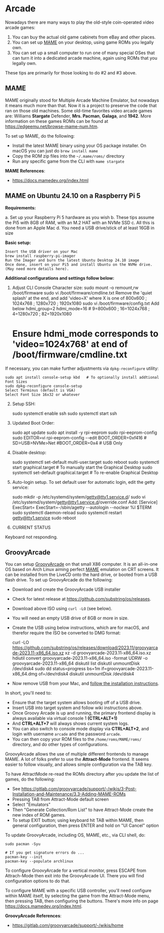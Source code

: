 # Arcade
Nowadays there are many ways to play the old-style coin-operated video arcade games:

1. You can buy the actual old game cabinets from eBay and other places.
2. You can set up [MAME](https://en.wikipedia.org/wiki/MAME) on your desktop, using game ROMs you legally own.
3. You can set up a small computer to run one of many special OSes that can turn it into a dedicated arcade machine, again using ROMs that you legally own.

These tips are primarily for those looking to do #2 and #3 above.


## MAME
MAME originally stood for Multiple Arcade Machine Emulator, but nowadays it means much more than that. Now it is a project to preserve the code that ran on those old machines. Some old-time favorites video arcade games are: Williams **Stargate** Defender, **Mrs. Pacman**, **Galaga**, and **1942**. More information on these games ROMs can be found at <https://edgeemu.net/browse-mame-num.htm>.

To set up MAME, do the following:
- Install the latest MAME binary using your OS package installer. On macOS you can just do `brew install mame`
- Copy the ROM zip files into the `~/.mame/roms/` directory
- Run any specific game from the CLI with `mame stargate`

**MAME References**:
- <https://docs.mamedev.org/index.html>


## MAME on Ubuntu 24.10 on a Raspberry Pi 5 

**Requirements:** 

a. Set up your Raspberry Pi 5 hardware as you wish
b. These tips assume the Pi5 with 8GB of RAM, with an M.2 HAT with an NVMe SSD
c. All this is done from an Apple Mac
d. You need a USB drive/stick of at least 16GB in size

**Basic setup:** 
    
    Insert the USB driver on your Mac
    brew install raspberry-pi-imager
    Run the Imager and burn the latest Ubuntu Desktop 24.10 image
    Once done, insert on your Pi5 and install Ubuntu on the NVMe drive. (May need more details here).

**Additional configurations and settings follow below:** 

1. Adjust CLI Console Character size: 
    sudo mount -o remount,rw /boot/firmware
    sudo vi /boot/firmware/cmdline.txt
    Remove the 'quiet splash' at the end, and add 'video=X' where X is one of 800x600 ; 1024x768 ; 1280x720 ; 1920x1080
    sudo vi /boot/firmware/config.txt
    Add below
    hdmi_group=2
    hdmi_mode=16  # 9=800x600 ; 16=1024x768 ; 4=1280x720 ; 82=1920x1080
    # Ensure hdmi_mode corresponds to 'video=1024x768' at end of /boot/firmware/cmdline.txt

If necessary, you can make further adjustments via `dpkg-reconfigure` utility: 

    sudo apt install console-setup kbd   # To optionally install addtional Font Sizes
    sudo dpkg-reconfigure console-setup
    Select Terminus (default is VGA)
    Select Font Size 16x32 or whatever

2. Setup SSH: 

    sudo systemctl enable ssh
    sudo systemctl start ssh

3. Updated Boot Order: 

    sudo apt update
    sudo apt install -y rpi-eeprom
    sudo rpi-eeprom-config
    sudo EDITOR=vi rpi-eeprom-config --edit
    BOOT_ORDER=0xf416 # SD>USB>NVMe>Net
    #BOOT_ORDER=0x4    # USB Only

4. Disable desktop: 

    sudo systemctl set-default multi-user.target
    sudo reboot
    sudo systemctl start graphical.target        # To manually start the Graphical Desktop
    sudo systemctl set-default graphical.target  # To re-enable Graphical Desktop

5. Auto-login setup. To set default user for automatic login, edit the getty service: 

    sudo mkdir -p /etc/systemd/system/getty@tty1.service.d/
    sudo vi /etc/systemd/system/getty@tty1.service.d/override.conf
    Add:
    [Service]
    ExecStart=
    ExecStart=-/sbin/agetty --autologin <USERNAME> --noclear %I $TERM
    sudo systemctl daemon-reload
    sudo systemctl restart getty@tty1.service
    sudo reboot

6. CURRENT STATUS

Keyboard not responding.


## GroovyArcade
You can setup [GroovyArcade](http://wiki.arcadecontrols.com/index.php/GroovyArcade) on that small X86 computer. It is an all-in-one OS based on Arch Linux aiming perfect [MAME](https://en.wikipedia.org/wiki/MAME) emulation on CRT screens. It can be installed from the LiveCD onto the hard drive, or booted from a USB flash drive. To set up GroovyArcade do the following:

* Download and create the GroovyArcade USB installer
* Check for latest release at <https://github.com/substring/os/releases>.
* Download above ISO using `curl -LO` (see below).
* You will need an empty USB drive of 8GB or more in size.
* Create the USB using below instructions, which are for macOS, and therefor require the ISO be converted to DMG format: 

    curl -LO https://github.com/substring/os/releases/download/2023.11/groovyarcade-2023.11-x86_64.iso.xz
    xz -d groovyarcade-2023.11-x86_64.iso.xz
    hdiutil convert groovyarcade-2023.11-x86_64.iso -format UDRW -o groovyarcade-2023.11-x86_64
    diskutil list 
    diskutil unmountDisk /dev/disk4
    sudo dd status=progress bs=1m if=groovyarcade-2023.11-x86_64.dmg of=/dev/rdisk4
    diskutil unmountDisk /dev/disk4

- Now remove USB from your Mac, and [follow the installation instructions](http://wiki.arcadecontrols.com/index.php/Groovy_Arcade_Installation_Guide).

In short, you'll need to:

- Ensure that the target system allows booting off of a USB drive.
- Insert USB into target system and follow wiki instructions above.
- Once Groovy Arcade is up and running, the primary frontend display is always available via virtual console 1 **(CTRL+ALT+1)**
- And **CTRL+ALT+7** will always shows current system logs.
- You can also switch to console mode display via **CTRL+ALT+2**, and login with username `arcade` and the password `arcade`.
- You can then copy your ROM files to the `/home/roms/MAME/roms/` directory, and do other types of configurations. 

GroovyArcade allows the use of multiple different frontends to manage MAME. A lot of folks prefer to use the **Attract-Mode** frontend. It seems easier to follow visually, and allows simple configuration via the TAB key.

To have AttractMode re-read the ROMs directory after you update the list of games, do the following: 
- See <https://gitlab.com/groovyarcade/support/-/wikis/3-Post-Installation-and-Maintenance/3.3-Adding-MAME-ROMs>
- Pressing TAB from Attract-Mode default screen
- Select "Emulators"
- Then "Generate Collection/Rom List" to have Attract-Mode create the new index of ROM games.
- To setup EXIT button; using keyboard hit TAB within MAME, then general configuration, then press ENTER and hold on "UI Cancel" option

To update GroovyArcade, including OS, MAME, etc., via CLI shell, do: 

    sudo pacman -Syu

    # If you get signature errors do ...
    pacman-key --init
    pacman-key --populate archlinux

To configure GroovyArcade for a vertical monitor, press ESCAPE from Attrach-Mode then exit into the GroovyArcade UI. There you will find configuration options to do that.

To configure MAME with a specific USB controller, you'll need configure within MAME itself, by selecting the game from the Attract-Mode menu, then pressing TAB, then configuring the buttons. There's more info on page <https://docs.mamedev.org/index.html>.

**GroovyArcade References**:
- <https://gitlab.com/groovyarcade/support/-/wikis/home>


